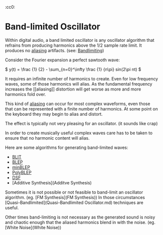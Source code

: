 :cc0:
# Band-limited Oscillator
Within digital audio, a band limited oscillator is any oscillator algorithm that refrains from producing harmonics above the 1/2 sample rate limit. It produces no [aliasing](aliasing) artifacts. (see: [Bandlimiting](Bandlimiting))

Consider the Fourier expansion a perfect sawtooth wave:

$ y(t) = \frac {1} {2} - \sum_{n=0}^\infty \frac {1} {n\pi} sin(2\pi nt) $

It requires an infinite number of harmonics to create. Even for low frequency waves, some of those harmonics will alias. As the fundamental frequency increases the [[aliasing]] distortion will get worse as more and more harmonics fold over.

This kind of [aliasing](aliasing) can occur for most complex waveforms, even those that can be represented with a finite number of harmonics. At some point on the keyboard they may begin to alias and distort.

The effect is typically not very pleasing for an oscillator. (it sounds like crap)

In order to create musically useful complex waves care has to be taken to ensure that no harmonic content will alias.

Here are some algorithms for generating band-limited waves:
- [BLIT](BLIT)
- [BLEP](BLEP)
- [minBLEP](minBLEP)
- [PolyBLEP](PolyBLEP)
- [DSF](DSF)
- [Additive Synthesis](Additve Synthesis)

Sometimes it is not possible or not feasible to band-limit an oscillator algorithm. (eg. [FM Synthesis](FM Synthesis)) In those circumstances [Quasi-Bandlimited](Quasi-Bandlimited Oscillator.md) techniques are useful. 

Other times band-limiting is not necessary as the generated sound is noisy and chaotic enough that the aliased harmonics blend in with the noise. (eg. [White Noise](White Noise))
